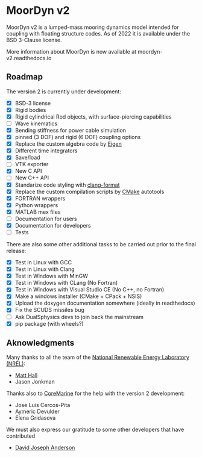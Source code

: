 MoorDyn v2
==========

MoorDyn v2 is a lumped-mass mooring dynamics model intended for coupling with
floating structure codes. As of 2022 it is available under the BSD 3-Clause
license.

More information about MoorDyn is now available at moordyn-v2.readthedocs.io

## Roadmap

The version 2 is currently under development:

 - [X] BSD-3 license
 - [X] Rigid bodies
 - [X] Rigid cylindrical Rod objects, with surface-piercing capabilities
 - [ ] Wave kinematics
 - [X] Bending stiffness for power cable simulation
 - [X] pinned (3 DOF) and rigid (6 DOF) coupling options
 - [X] Replace the custom algebra code by [Eigen](https://eigen.tuxfamily.org/index.php?title=Main_Page)
 - [X] Different time integrators
 - [X] Save/load
 - [ ] VTK exporter
 - [X] New C API
 - [ ] New C++ API
 - [X] Standarize code styling with [clang-format](https://clang.llvm.org/docs/ClangFormat.html)
 - [X] Replace the custom compilation scripts by [CMake](https://cmake.org/) autotools
 - [X] FORTRAN wrappers
 - [X] Python wrappers
 - [X] MATLAB mex files
 - [ ] Documentation for users
 - [X] Documentation for developers
 - [ ] Tests

There are also some other additional tasks to be carried out prior to the final
release:

 - [X] Test in Linux with GCC
 - [X] Test in Linux with Clang
 - [X] Test in Windows with MinGW
 - [X] Test in Windows with CLang (No Fortran)
 - [X] Test in Windows with Visual Studio CE (No C++, no Fortran)
 - [X] Make a windows installer (CMake + CPack + NSIS)
 - [X] Upload the doxygen documentation somewhere (ideally in readthedocs)
 - [X] Fix the SCUDS missiles bug
 - [ ] Ask DualSphysics devs to join back the mainstream
 - [X] pip package (with wheels?)

## Aknowledgments

Many thanks to all the team of the
[National Renewable Energy Laboratory (NREL)](https://www.nrel.gov/):

  - [Matt Hall](http://matt-hall.ca/moordyn.html)
  - Jason Jonkman

Thanks also to [CoreMarine](https://www.core-marine.com/) for the help with the
version 2 development:

  - Jose Luis Cercos-Pita
  - Aymeric Devulder
  - Elena Gridasova

We must also express our gratitude to some other developers that have
contributed

  - [David Joseph Anderson](https://davidjosephanderson.com/)
